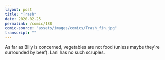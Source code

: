 ```yaml
---
layout: post
title: "Trash"
date: 2020-02-25
permalink: /comic/188
comic-source: "assets/images/comics/Trash_fin.jpg"
transcript: ""
---
```


As far as Billy is concerned, vegetables are not food (unless maybe they're surrounded by beef). Lani has no such scruples.
